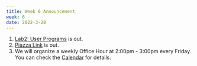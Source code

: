 ```yaml
---
title: Week 6 Announcement
week: 6
date: 2022-3-28
---
```


1. [Lab2: User Programs](https://alfredthiel.gitbook.io/pintosbook/project-description/lab2-user-programs) is out.
2. [Piazza Link](https://piazza.com/pku.edu.cn/spring2022/04834490) is out.
3. We will organize a weekly Office Hour at 2:00pm - 3:00pm every Friday. You can check the [Calendar](./calendar) for details.
